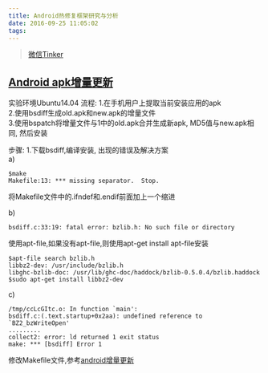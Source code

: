```yaml
---
title: Android热修复框架研究与分析
date: 2016-09-25 11:05:02
tags:
---
```


> [微信Tinker](http://mp.weixin.qq.com/s?__biz=MzAwNDY1ODY2OQ==&mid=2649286384&idx=1&sn=f1aff31d6a567674759be476bcd12549&scene=0#rd)


## [Android apk增量更新](http://gold.xitu.io/post/57fba92abf22ec00649de645)
实验环境Ubuntu14.04
流程:
1.在手机用户上提取当前安装应用的apk  
2.使用bsdiff生成old.apk和new.apk的增量文件  
3.使用bspatch将增量文件与1中的old.apk合并生成新apk, MD5值与new.apk相同, 然后安装  

步骤:
1.下载bsdiff,编译安装, 出现的错误及解决方案  
a)
```
$make
Makefile:13: *** missing separator.  Stop.
```
将Makefile文件中的.ifndef和.endif前面加上一个缩进

b)
```
bsdiff.c:33:19: fatal error: bzlib.h: No such file or directory
```
使用apt-file,如果没有apt-file,则使用apt-get install apt-file安装
```
$apt-file search bzlib.h
libbz2-dev: /usr/include/bzlib.h
libghc-bzlib-doc: /usr/lib/ghc-doc/haddock/bzlib-0.5.0.4/bzlib.haddock
$sudo apt-get install libbz2-dev
```

c)
```
/tmp/ccLcGItc.o: In function `main':
bsdiff.c:(.text.startup+0x2aa): undefined reference to `BZ2_bzWriteOpen'
.........
collect2: error: ld returned 1 exit status
make: *** [bsdiff] Error 1
```
修改Makefile文件,参考[android增量更新](http://www.jianshu.com/p/104560997986)








